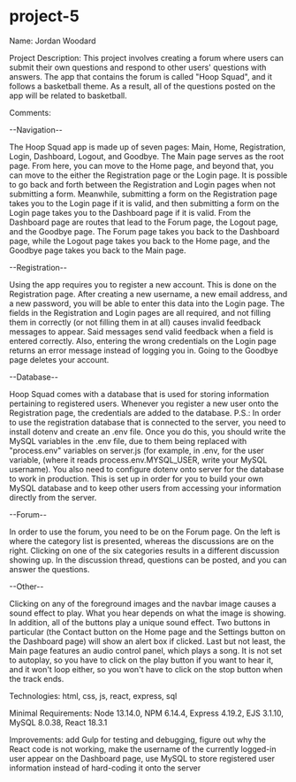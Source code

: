 # project-5

Name:  Jordan Woodard

Project Description:  This project involves creating a forum where users can submit their own questions and respond to other users' questions with answers.  The app that contains the forum is called "Hoop Squad", and it follows a basketball theme.  As a result, all of the questions posted on the app will be related to basketball.

Comments:  

--Navigation--

The Hoop Squad app is made up of seven pages:  Main, Home, Registration, Login, Dashboard, Logout, and Goodbye.  The Main page serves as the root page.  From here, you can move to the Home page, and beyond that, you can move to the either the Registration page or the Login page.  It is possible to go back and forth between the Registration and Login pages when not submitting a form.  Meanwhile, submitting a form on the Registration page takes you to the Login page if it is valid, and then submitting a form on the Login page takes you to the Dashboard page if it is valid.  From the Dashboard page are routes that lead to the Forum page, the Logout page, and the Goodbye page.  The Forum page takes you back to the Dashboard page, while the Logout page takes you back to the Home page, and the Goodbye page takes you back to the Main page.

--Registration--

Using the app requires you to register a new account.  This is done on the Registration page.  After creating a new username, a new email address, and a new password, you will be able to enter this data into the Login page.  The fields in the Registration and Login pages are all required, and not filling them in correctly (or not filling them in at all) causes invalid feedback messages to appear.  Said messages send valid feedback when a field is entered correctly.  Also, entering the wrong credentials on the Login page returns an error message instead of logging you in.  Going to the Goodbye page deletes your account.

--Database--

Hoop Squad comes with a database that is used for storing information pertaining to registered users.  Whenever you register a new user onto the Registration page, the credentials are added to the database.  P.S.:  In order to use the registration database that is connected to the server, you need to install dotenv and create an .env file.  Once you do this, you should write the MySQL variables in the .env file, due to them being replaced with "process.env" variables on server.js (for example, in .env, for the user variable, (where it reads process.env.MYSQL_USER, write your MySQL username).  You also need to configure dotenv onto server for the database to work in production.  This is set up in order for you to build your own MySQL database and to keep other users from accessing your information directly from the server.

--Forum--

In order to use the forum, you need to be on the Forum page.  On the left is where the category list is presented, whereas the discussions are on the right.  Clicking on one of the six categories results in a different discussion showing up.  In the discussion thread, questions can be posted, and you can answer the questions.

--Other--

Clicking on any of the foreground images and the navbar image causes a sound effect to play.  What you hear depends on what the image is showing.  In addition, all of the buttons play a unique sound effect.  Two buttons in particular (the Contact button on the Home page and the Settings button on the Dashboard page) will show an alert box if clicked.  Last but not least, the Main page features an audio control panel, which plays a song.  It is not set to autoplay, so you have to click on the play button if you want to hear it, and it won't loop either, so you won't have to click on the stop button when the track ends.

Technologies:  html, css, js, react, express, sql

Minimal Requirements:  Node 13.14.0, NPM 6.14.4, Express 4.19.2, EJS 3.1.10, MySQL 8.0.38, React 18.3.1

Improvements:  add Gulp for testing and debugging, figure out why the React code is not working, make the username of the currently logged-in user appear on the Dashboard page, use MySQL to store registered user information instead of hard-coding it onto the server
